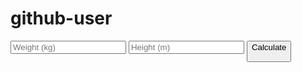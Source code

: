 # github-user
<!DOCTYPE html>
<html>
<head><title>BMI</title></head>
<body>
  <input id="w" placeholder="Weight (kg)">
  <input id="h" placeholder="Height (m)">
  <button onclick="calc()">Calculate</>
  <p id="res"></p>

  <script>
    function calc() {
     let  w = parseFloat(document.getElementById("w").value);
      let h = parseFloat(document.getElementById("h").value);
      let bmi = w / (h*h);
      document.getElementById("res").innerText = "your BMI: " + bmi.toFixed(2);
    }
  </script>
</body>
</html> 
